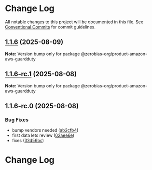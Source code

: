# Change Log

All notable changes to this project will be documented in this file.
See [Conventional Commits](https://conventionalcommits.org) for commit guidelines.

## [1.1.6](https://github.com/zerobias-org/product/compare/@zerobias-org/product-amazon-aws-guardduty@1.1.6-rc.1...@zerobias-org/product-amazon-aws-guardduty@1.1.6) (2025-08-09)

**Note:** Version bump only for package @zerobias-org/product-amazon-aws-guardduty





## [1.1.6-rc.1](https://github.com/zerobias-org/product/compare/@zerobias-org/product-amazon-aws-guardduty@1.1.6-rc.0...@zerobias-org/product-amazon-aws-guardduty@1.1.6-rc.1) (2025-08-08)

**Note:** Version bump only for package @zerobias-org/product-amazon-aws-guardduty





## 1.1.6-rc.0 (2025-08-08)


### Bug Fixes

* bump vendors needed ([ab2cfb4](https://github.com/zerobias-org/product/commit/ab2cfb4a9cf2e3008e08b068f98011fec096c932))
* first data lets review ([02aee6e](https://github.com/zerobias-org/product/commit/02aee6e8c4f11675de7c63a00f4c8254a67a4dd7))
* fixes ([33d56bc](https://github.com/zerobias-org/product/commit/33d56bcaedf3fa5e3939a33c0fb57eda53539d05))





# Change Log
